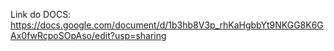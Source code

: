 Link do DOCS: https://docs.google.com/document/d/1b3hb8V3p_rhKaHgbbYt9NKGG8K6GAx0fwRcpoSOpAso/edit?usp=sharing
